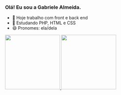 ### Olá! Eu sou a Gabriele Almeida.

- 🔭 Hoje trabalho com front e back end
- 🌱 Estudando PHP, HTML e CSS
- 😄 Pronomes: ela/dela

<div>
  <a href="https://github.com/GabrieleAlmeida">
  <img height="180em" src="https://github-readme-stats.vercel.app/api?username=GabrieleAlmeida&show_icons=true&theme=dracula&include_all_commits=true&count_private=true"/>
  <img height="180em" src="https://github-readme-stats.vercel.app/api/top-langs/?username=GabrieleAlmeida&layout=compact&langs_count=7&theme=dracula"/>
</div>


